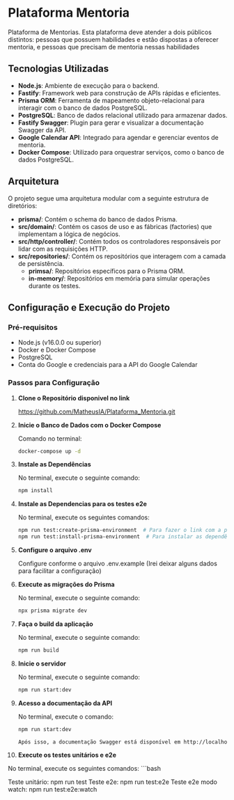 # Plataforma Mentoria

Plataforma de Mentorias. 
Esta plataforma deve atender a dois públicos distintos: pessoas que possuem habilidades e estão dispostas a oferecer mentoria, e pessoas que precisam de mentoria nessas habilidades

## Tecnologias Utilizadas

- **Node.js**: Ambiente de execução para o backend.
- **Fastify**: Framework web para construção de APIs rápidas e eficientes.
- **Prisma ORM**: Ferramenta de mapeamento objeto-relacional para interagir com o banco de dados PostgreSQL.
- **PostgreSQL**: Banco de dados relacional utilizado para armazenar dados.
- **Fastify Swagger**: Plugin para gerar e visualizar a documentação Swagger da API.
- **Google Calendar API**: Integrado para agendar e gerenciar eventos de mentoria.
- **Docker Compose**: Utilizado para orquestrar serviços, como o banco de dados PostgreSQL.

## Arquitetura

O projeto segue uma arquitetura modular com a seguinte estrutura de diretórios:

- **prisma/**: Contém o schema do banco de dados Prisma.
- **src/domain/**: Contém os casos de uso e as fábricas (factories) que implementam a lógica de negócios.
- **src/http/controller/**: Contém todos os controladores responsáveis por lidar com as requisições HTTP.
- **src/repositories/**: Contém os repositórios que interagem com a camada de persistência.
  - **primsa/**: Repositórios específicos para o Prisma ORM.
  - **in-memory/**: Repositórios em memória para simular operações durante os testes.

## Configuração e Execução do Projeto

### Pré-requisitos

- Node.js (v16.0.0 ou superior)
- Docker e Docker Compose
- PostgreSQL
- Conta do Google e credenciais para a API do Google Calendar

### Passos para Configuração

1. **Clone o Repositório disponivel no link**

   https://github.com/MatheusIA/Plataforma_Mentoria.git

2. **Inicie o Banco de Dados com o Docker Compose**

   Comando no terminal: 
   ```bash
   docker-compose up -d

3. **Instale as Dependências**

   No terminal, execute o seguinte comando:
   ```bash
   npm install

4. **Instale as Dependencias para os testes e2e**

   No terminal, execute os seguintes comandos:
   ```bash
   npm run test:create-prisma-environment  # Para fazer o link com a pasta vites-environment-prisma, seguindo o padrão do vitest
   npm run test:install-prisma-environment  # Para instalar as dependências do teste


5. **Configure o arquivo .env**

   Configure conforme o arquivo .env.example (Irei deixar alguns dados para facilitar a configuração)

6. **Execute as migrações do Prisma**

   No terminal, execute o seguinte comando:
   ```bash
   npx prisma migrate dev

7. **Faça o build da aplicação**

   No terminal, execute o seguinte comando:
      ```bash
   npm run build

8. **Inicie o servidor**

   No terminal, execute o seguinte comando:
      ```bash
   npm run start:dev

9. **Acesso a documentação da API**

   No terminal, execute o comando:
      ```bash
   npm run start:dev

   Após isso, a documentação Swagger está disponível em http://localhost:3000/docs

10. **Execute os testes unitários e e2e**

   No terminal, execute os seguintes comandos:
      ```bash
   
   Teste unitário: npm run test
   Teste e2e: npm run test:e2e
   Teste e2e modo watch: npm run test:e2e:watch

